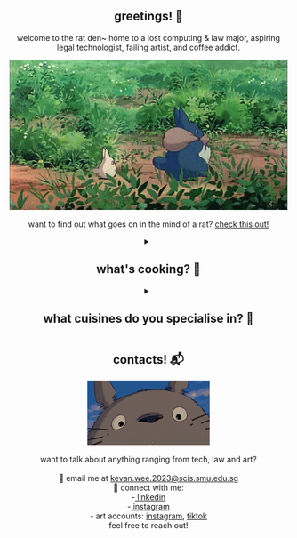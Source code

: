 <h2 align="center">greetings! 🐀</h2>

<p align="center">
  welcome to the rat den~ home to a lost computing & law major, aspiring legal technologist, failing artist, and coffee addict.
</p>

<div align="center">
  <img src="./readme/totoro.gif"></img>
</div>

<p align="center">
    want to find out what goes on in the mind of a rat? <a href="https://kevanweeportfolio.vercel.app/">check this out!</a>
</p>

<details>
  <summary align="center">
    <h2>what's cooking? 🍳</h2>
  </summary>

  <p align="center">
    probably some nissin laksa and a cup of instant coffee...
  </p>

  <div align="center">
    <img src="./readme/ramen.gif"></img>
  </div>

  <p align="center">
    jokes aside.. a wise man once said "anyone can cook" 👨‍🍳<br>
i build everything and anything! (see the next section for my areas of interest :D) 
<br><br>
my recent projects involve a discord chatbot for singapore tort law doctrines and a webscraper to find prices from popular sites 📖
  </p>
</details>
<details>
  <summary align="center">
    <h2>what cuisines do you specialise in? 🥐</h2>
  </summary>

  <p align="center">
    as someone studying both computing and law, i suffer from every conceivable "jack of all trades" stereotype but i primarily specialise in legaltech product management and digital transformation 👨‍💻<br>
(think video game where you refuse to pick a class and unlock skills in every tree 🗡)
  </p>

  <div align="center">
    <img src="./readme/cooking.gif"></img>
  </div>

  <p align="center">
    so what other trades does this jack have?<br><br>
- legaltech (e-discovery, aml/kyc-ctf, doc management, practice management)<br>
- law (both civil and criminal)<br>
- ai (rag)<br>
- web dev (html, css)<br>
- scripting (python, js, php)<br>
- network administration<br>
- 3d design<br>
- intelligence analysis (imint, geoint, osint)<br>
- geographic info sys (arc products, qgis, global mapper)<br>
- geospatial data production<br>
- cartography<br>
- stereophotogrammetry<br>
- geomatics (georect, orthorect, mosaicing)<br>
- game dev (unity)<br>
  </p>
</details>

<h2 align="center">contacts! 📬</h2>
<div align="center">
  <img src="./readme/totorosmile.gif"></img>
</div>
<p align="center">
  want to talk about anything ranging from tech, law and art?
  <br>
  <br>
  📧 email me at <a href="kevan.wee.2023@scis.smu.edu.sg">kevan.wee.2023@scis.smu.edu.sg</a>
  <br>
  🔗 connect with me:
  <br>
  -<a href="https://www.linkedin.com/in/kevanwee/"> linkedin</a>
  <br>
  -<a href="https://www.instagram.com/kwjw30/"> instagram</a>
  <br>
  - art accounts: <a href="https://www.instagram.com/van.fullofkebabs/">instagram</a>, <a href="https://www.tiktok.com/@seofon30">tiktok</a>
  <br>
  feel free to reach out!
</p>
